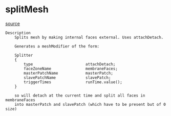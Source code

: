 # splitMesh

[source](github.com/OpenFOAM-jp/OpenFOAM-utilities-tutorials-jp/blob/master/v1906/mesh/manipulation/splitMesh/splitMesh.C/splitMesh.C)

```
Description
    Splits mesh by making internal faces external. Uses attachDetach.

    Generates a meshModifier of the form:

    Splitter
    {
        type                       attachDetach;
        faceZoneName               membraneFaces;
        masterPatchName            masterPatch;
        slavePatchName             slavePatch;
        triggerTimes               runTime.value();
    }

    so will detach at the current time and split all faces in membraneFaces
    into masterPatch and slavePatch (which have to be present but of 0 size)


```


